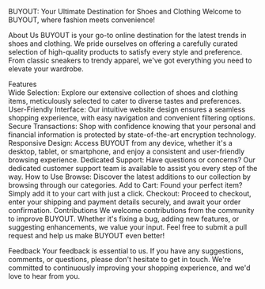 BUYOUT: Your Ultimate Destination for Shoes and Clothing
Welcome to BUYOUT, where fashion meets convenience!

About Us
BUYOUT is your go-to online destination for the latest trends in shoes and clothing. We pride ourselves on offering a carefully curated selection of high-quality products to satisfy every style and preference. From classic sneakers to trendy apparel, we've got everything you need to elevate your wardrobe.

Features <br>
Wide Selection: Explore our extensive collection of shoes and clothing items, meticulously selected to cater to diverse tastes and preferences.
User-Friendly Interface: Our intuitive website design ensures a seamless shopping experience, with easy navigation and convenient filtering options.
Secure Transactions: Shop with confidence knowing that your personal and financial information is protected by state-of-the-art encryption technology.
Responsive Design: Access BUYOUT from any device, whether it's a desktop, tablet, or smartphone, and enjoy a consistent and user-friendly browsing experience.
Dedicated Support: Have questions or concerns? Our dedicated customer support team is available to assist you every step of the way.
How to Use
Browse: Discover the latest additions to our collection by browsing through our categories.
Add to Cart: Found your perfect item? Simply add it to your cart with just a click.
Checkout: Proceed to checkout, enter your shipping and payment details securely, and await your order confirmation.
Contributions
We welcome contributions from the community to improve BUYOUT. Whether it's fixing a bug, adding new features, or suggesting enhancements, we value your input. Feel free to submit a pull request and help us make BUYOUT even better!

Feedback
Your feedback is essential to us. If you have any suggestions, comments, or questions, please don't hesitate to get in touch. We're committed to continuously improving your shopping experience, and we'd love to hear from you.
